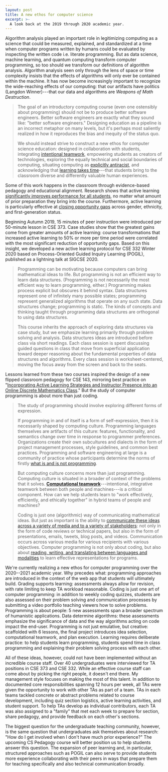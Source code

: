 ```yaml
---
layout: post
title: A new ethos for computer science
excerpt: >-
  A look back at the 2019 through 2020 academic year.
---
```


Algorithm analysis played an important role in legitimizing computing as a science that could be measured, explained, and standardized at a time when computer programs written by humans could be evaluated by inspecting the written code i.e. literate programming. But as data science, machine learning, and quantum computing transform computer programming, so too should we transform our definitions of algorithm analysis. Algorithm analysis seen only through the lens of space or time complexity insists that the effects of algorithms will only ever be contained within the machine. It has now become increasingly important to recognize the wide-reaching effects of our computing: that our artifacts have politics (Langdon Winner)---that our data and algorithms are *Weapons of Math Destruction*.

> The goal of an introductory computing course (even one ostensibly about programming) should not be to produce better software engineers. Better software engineers are exactly what they sound like: "better software engineers." Designing education as a pipeline is an incorrect metaphor on many levels, but it's perhaps most saliently realized in how it reproduces the bias and inequity of the status quo.
>
> We should instead strive to construct a new ethos for computer science education: designed in collaboration with students, integrating [intentional teamwork](https://www.pblworks.org/what-is-pbl), empowering students as creators of technologies, exploring the equally technical and social boundaries of computing, situating computing as [explicitly antiracist](https://wac.colostate.edu/books/perspectives/labor/), and acknowledging that [learning takes time](https://www.youtube.com/watch?v=srDYfqoUQRw)---that students bring to the classroom diverse and differently valuable human experiences.

Some of this work happens in the classroom through evidence-based pedagogy and educational alignment. Research shows that active learning [significantly improves performance for all students](https://doi.org/10.1073/pnas.1319030111), no matter what amount of prior preparation they bring into the course. Furthermore, active learning is particularly effective at [closing opportunity gaps](https://doi.org/10.1073/pnas.1916903117) across gender, ethnicity, and first-generation status.

Beginning Autumn 2019, 15 minutes of peer instruction were introduced per 50-minute lesson in CSE 373. Case studies show that the greatest gains come from greater amounts of active learning: course transformations that increased active learning to 50% or more per time period were correlated with the most significant reduction of opportunity gaps. Based on this insight, we developed a new active learning protocol for CSE 332 Winter 2020 based on Process-Oriented Guided Inquiry Learning (POGIL), published as a lightning talk at SIGCSE 2020.

> Programming can be motivating because computers can bring mathematical ideas to life. But programming is not an efficient way to learn data structures. (Programming is not necessarily the most efficient way to learn programming, either.) Programming makes process explicit but obscures it behind syntax. Data structures represent one of infinitely many possible states; programming represent generalized algorithms that operate on any such state. Data structures change; programming is static. The kinds of concepts and thinking taught through programming data structures are orthogonal to using data structures.
>
> This course inherits the approach of exploring data structures via case study, but we emphasize learning primarily through problem solving and analysis. Data structures ideas are introduced before class via short readings. Each class session is spent discussing guided questions in class that move from superficial application toward deeper reasoning about the fundamental properties of data structures and algorithms. Every class session is worksheet-centered, moving the focus away from the screen and back to the seats.

Lessons learned from these two courses inspired the design of a new flipped classroom pedagogy for CSE 143, mirroring best practice on "[Incorporating Active Learning Strategies and Instructor Presence into an Online Discrete Mathematics Class](https://doi.org/10.1145/3328778.3366904)." But the study of computer programming is about more than just coding.

> The study of programming should involve exploring different forms of expression.
>
> If programming in and of itself is a form of self-expression, then it is necessarily shaped by computing culture. Programming languages themselves are artifacts of this culture: features, functionality, and semantics change over time in response to programmer preferences. Organizations create their own subcultures and dialects in the form of project management processes, style guidelines, and common best practices. Programming and software engineering at large is a community of practice whose participants determine the norms of firstly [what is and is not programming](https://laras126.github.io/pls-webapp/).
>
> But computing culture concerns more than just programming. Computing culture is situated in a broader of context of the problems that it solves. **[Computational teamwork](https://cacm.acm.org/blogs/blog-cacm/244188-computational-thinking-or-computational-teamwork/fulltext)**---intentional, integrative teamwork between both people and machines---is a critical component. How can we help students learn to "work effectively, efficiently, and ethically together" in hybrid teams of people and machines?
>
> Coding is just one (algorithmic) way of communicating mathematical ideas. But just as important is the ability to [communicate these ideas across a variety of media and to a variety of stakeholders](https://cacm.acm.org/news/236858-when-computer-science-majors-take-improv/fulltext): not only in the form of code reviews or technical papers, but also in the form of presentations, emails, tweets, blog posts, and videos. Communication occurs across various media for various recipients with various objectives. Computer programming is not only about coding, but also about [reading, writing, and translating between languages and modalities](https://www.youtube.com/watch?v=g1ib43q3uXQ) to learn effective representations for programs.

We're currently realizing a new ethos for computer programming over the 2020--2021 academic year. Why precedes what: programming approaches are introduced in the context of the web app that students will ultimately build. Grading supports learning: assessments always allow for revision, with rate limiting to keep TA workload reasonable. Coding is just one art of computer programming: in addition to weekly coding quizzes, students are also assessed on their problem solving and communication processes by submitting a video portfolio teaching viewers how to solve problems. Programming is about people: 5 new assessments span a broader spectrum of humanistic applications. Data determine algorithms: these assessments emphasize the significance of data and the way algorithms acting on code impact the end-user. Programming is not just emulative, but creative: scaffolded with 6 lessons, the final project introduces idea selection, computational teamwork, and plan execution. Learning requires deliberate practice: to help students learn programming, students spend time in class programming and explaining their problem solving process with each other.

All of these ideas, however, could not have been implemented without an incredible course staff. Over 40 undergraduates were interviewed for TA positions in CSE 373 and CSE 332. While an effective course staff can come about by picking the right people, it doesn't end there. My management style focuses on making the most of this talent. In addition to documented core responsibilities spanning 12 hours per week, all TAs were given the opportunity to work with other TAs as part of a team. TAs in each teams tackled concrete or abstract problems related to course development, including quiz section logistics, active learning activities, and student support. To help TAs develop as individual contributors, each TA was also assigned to a "family" that met each week to prepare for section, share pedagogy, and provide feedback on each other's sections.

The biggest question for the undergraduate teaching community, however, is the same question that undergraduates ask themselves about research: "How do I get involved when I don't have much prior experience?" The upcoming CS Pedagogy course will better position us to help students answer this question. The expansion of peer learning and, in particular, structured approaches such as POGIL can also serve to provide students more experience collaborating with their peers in ways that prepare them for teaching specifically and also technical communication broadly.
